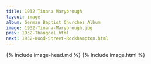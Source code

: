 ```yaml
---
title: 1932 Tinana Marybrough
layout: image
album: German Baptist Churches Album
image: 1932-Tinana-Marybrough.jpg
prev: 1932-Thangool.html
next: 1932-Wood-Street-Rockhampton.html
---
```

{% include image-head.md %}
{% include image.html %}